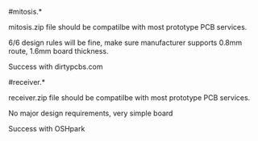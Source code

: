 #mitosis.*

mitosis.zip file should be compatilbe with most prototype PCB services.

6/6 design rules will be fine, make sure manufacturer supports 0.8mm route, 1.6mm board thickness.

Success with dirtypcbs.com

#receiver.*

receiver.zip file should be compatilbe with most prototype PCB services.

No major design requirements, very simple board

Success with OSHpark

